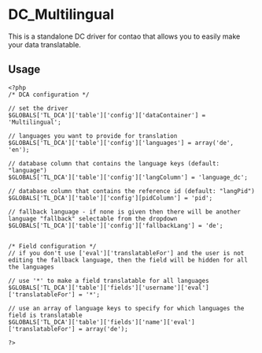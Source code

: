 DC_Multilingual
===============

This is a standalone DC driver for contao that allows you to easily make your data translatable.

Usage
-----
	<?php
	/* DCA configuration */
	
	// set the driver
	$GLOBALS['TL_DCA']['table']['config']['dataContainer'] = 'Multilingual';
	
	// languages you want to provide for translation
	$GLOBALS['TL_DCA']['table']['config']['languages'] = array('de', 'en');
	
	// database column that contains the language keys (default: "language")
	$GLOBALS['TL_DCA']['table']['config']['langColumn'] = 'language_dc';
	
	// database column that contains the reference id (default: "langPid")
	$GLOBALS['TL_DCA']['table']['config'][pidColumn'] = 'pid';
	
	// fallback language - if none is given then there will be another language "fallback" selectable from the dropdown
	$GLOBALS['TL_DCA']['table']['config']['fallbackLang'] = 'de';
	
	
	/* Field configuration */
	// if you don't use ['eval']['translatableFor'] and the user is not editing the fallback language, then the field will be hidden for all the languages
	
	// use '*' to make a field translatable for all languages
	$GLOBALS['TL_DCA']['table']['fields']['username']['eval']['translatableFor'] = '*';
	
	// use an array of language keys to specify for which languages the field is translatable
	$GLOBALS['TL_DCA']['table']['fields']['name']['eval']['translatableFor'] = array('de');
	
	?>
